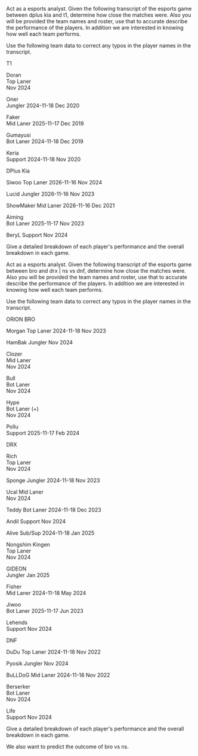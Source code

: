 Act as a esports analyst. Given the following transcript of the esports game between dplus kia and t1, determine how close the matches were. Also you will be provided the team names and roster, use that to accurate describe the performance of the players. In addition we are interested in knowing how well each team performs.

Use the following team data to correct any typos in the player names in the transcript.

T1

Doran	
Top Laner	
Nov 2024

Oner	
Jungler	2024-11-18
Dec 2020

Faker	
Mid Laner	2025-11-17
Dec 2019

Gumayusi	
Bot Laner	2024-11-18
Dec 2019

Keria	
Support	2024-11-18
Nov 2020

DPlus Kia

Siwoo
Top Laner	2026-11-16
Nov 2024

Lucid
Jungler	2026-11-16
Nov 2023

ShowMaker
Mid Laner	2026-11-16
Dec 2021

Aiming	
Bot Laner	2025-11-17
Nov 2023

BeryL
Support	
Nov 2024

Give a detailed breakdown of each player's performance and the overall breakdown in each game.



Act as a esports analyst. Given the following transcript of the esports game between bro and drx | ns vs dnf, determine how close the matches were. Also you will be provided the team names and roster, use that to accurate describe the performance of the players. In addition we are interested in knowing how well each team performs.

Use the following team data to correct any typos in the player names in the transcript.

ORION BRO

Morgan
Top Laner	2024-11-18
Nov 2023

HamBak
Jungler	
Nov 2024

Clozer		
Mid Laner	
Nov 2024

Bull		
Bot Laner	
Nov 2024

Hype	
Bot Laner (+)	
Nov 2024

Pollu	
Support	2025-11-17
Feb 2024


DRX

Rich		
Top Laner	
Nov 2024

Sponge
Jungler	2024-11-18
Nov 2023

Ucal
Mid Laner	
Nov 2024

Teddy
Bot Laner	2024-11-18
Dec 2023

Andil
Support	
Nov 2024

Alive
Sub/Sup	2024-11-18
Jan 2025

Nongshim
Kingen	
Top Laner	
Nov 2024

GIDEON	
Jungler	
Jan 2025

Fisher	
Mid Laner	2024-11-18
May 2024

Jiwoo	
Bot Laner	2025-11-17
Jun 2023

Lehends		
Support	
Nov 2024

DNF


DuDu
Top Laner	2024-11-18
Nov 2022

Pyosik
Jungler	
Nov 2024

BuLLDoG	
Mid Laner	2024-11-18
Nov 2022

Berserker	
Bot Laner	
Nov 2024

Life	
Support	
Nov 2024



Give a detailed breakdown of each player's performance and the overall breakdown in each game.

We also want to predict the outcome of bro vs ns.